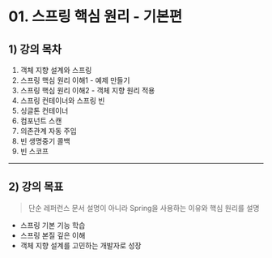 # 01. 스프링 핵심 원리 - 기본편

## 1) 강의 목차

1. 객체 지향 설계와 스프링
2. 스프링 핵심 원리 이해1 - 예제 만들기
3. 스프링 핵심 원리 이해2 - 객체 지향 원리 적용
4. 스프링 컨테이너와 스프링 빈
5. 싱글톤 컨테이너
6. 컴포넌트 스캔
7. 의존관계 자동 주입
8. 빈 생명중기 콜백
9. 빈 스코프

---

## 2) 강의 목표

> 단순 레퍼런스 문서 설명이 아니라 Spring을 사용하는 이유와 핵심 원리를 설명

- 스프링 기본 기능 학습
- 스프링 본질 깊은 이해
- 객체 지향 설계를 고민하는 개발자로 성장
